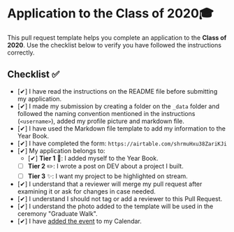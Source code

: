 # Application to the Class of 2020🎓

This pull request template helps you complete an application to the **Class of 2020**. Use the checklist below to verify you have followed the instructions correctly. 

## Checklist ✅

- [✔] I have read the instructions on the README file before submitting my application. 
- [✔] I made my submission by creating a folder on the `_data` folder and followed the naming convention mentioned in the instructions (`<username>`), added my profile picture and markdown file.
- [✔] I have used the Markdown file template to add my information to the Year Book.
- [✔] I have completed the form: `https://airtable.com/shrmuHxu38ZariKJi`
- [✔] My application belongs to:
  - [✔] **Tier 1** 📖: I added myself to the Year Book.
  - [ ] **Tier 2** ✏️: I wrote a post on DEV about a project I built.
  - [ ] **Tier 3** ✨: I want my project to be highlighted on stream.
- [✔] I understand that a reviewer will merge my pull request after examining it or ask for changes in case needed.
- [✔] I understand I should not tag or add a reviewer to this Pull Request.
- [✔] I understand the photo added to the template will be used in the ceremony "Graduate Walk". 
- [✔] I have [added the event](http://www.google.com/calendar/event?action=TEMPLATE&dates=20200615T160000Z%2F20200615T183000Z&text=%24%20git%20remote%20%3Cgraduation%3E%20%F0%9F%8E%93&location=https%3A%2F%2Fwww.twitch.tv%2Fgithubeducation&details=) to my Calendar.

